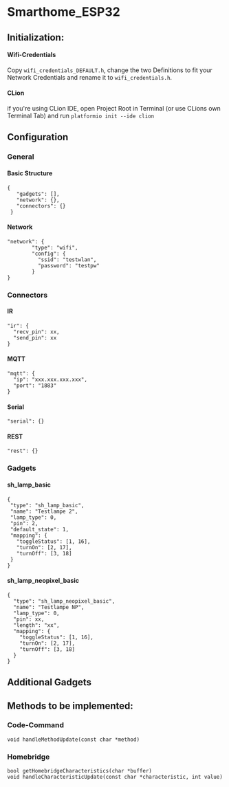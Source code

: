 # Smarthome_ESP32

## Initialization:
#### Wifi-Credentials
Copy `wifi_credentials_DEFAULT.h`, change the two Definitions to fit your Network Credentials and rename it to `wifi_credentials.h`.

#### CLion
if you're using CLion IDE, open Project Root in Terminal (or use CLions own Terminal Tab) and run `platformio init --ide clion `


## Configuration
### General
#### Basic Structure
```
{
   "gadgets": [],
   "network": {},
   "connectors": {}
 }
```

#### Network
```
"network": {
        "type": "wifi",  
        "config": {  
          "ssid": "testwlan",  
          "password": "testpw"  
        }
}
```

### Connectors
#### IR
```
"ir": {
  "recv_pin": xx,
  "send_pin": xx
}
```
   
#### MQTT
```
"mqtt": {
  "ip": "xxx.xxx.xxx.xxx",
  "port": "1883"
}
```

#### Serial
```
"serial": {}
```

#### REST
```
"rest": {}
```
   
### Gadgets
#### sh_lamp_basic
```
{
 "type": "sh_lamp_basic",
 "name": "Testlampe 2",
 "lamp_type": 0,
 "pin": 2,
 "default_state": 1,
 "mapping": {
   "toggleStatus": [1, 16],
   "turnOn": [2, 17],
   "turnOff": [3, 18]
 }
}
```
   
#### sh_lamp_neopixel_basic
```
{
  "type": "sh_lamp_neopixel_basic",
  "name": "Testlampe NP",
  "lamp_type": 0,
  "pin": xx,
  "length": "xx",
  "mapping": {
    "toggleStatus": [1, 16],
    "turnOn": [2, 17],
    "turnOff": [3, 18]
  }
}
```

## Additional Gadgets
## Methods to be implemented:

### Code-Command
```
void handleMethodUpdate(const char *method)
```

### Homebridge
```
bool getHomebridgeCharacteristics(char *buffer)
void handleCharacteristicUpdate(const char *characteristic, int value)
```
